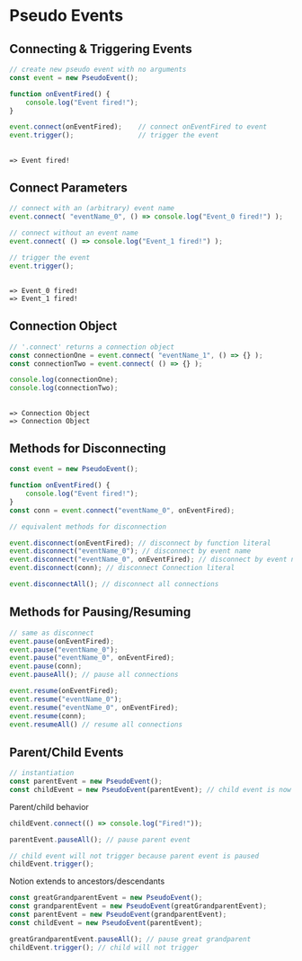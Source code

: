 
# Pseudo Events

## Connecting & Triggering Events
```javascript
// create new pseudo event with no arguments
const event = new PseudoEvent();

function onEventFired() {
    console.log("Event fired!");
}

event.connect(onEventFired);    // connect onEventFired to event
event.trigger();                // trigger the event
```

##
    => Event fired!

## Connect Parameters
```javascript
// connect with an (arbitrary) event name
event.connect( "eventName_0", () => console.log("Event_0 fired!") );

// connect without an event name
event.connect( () => console.log("Event_1 fired!") );

// trigger the event
event.trigger();
```

##
    => Event_0 fired!
    => Event_1 fired!


## Connection Object
```javascript
// '.connect' returns a connection object 
const connectionOne = event.connect( "eventName_1", () => {} );
const connectionTwo = event.connect( () => {} );

console.log(connectionOne);
console.log(connectionTwo);
```

## 
    => Connection Object
    => Connection Object


## Methods for Disconnecting
```javascript
const event = new PseudoEvent();

function onEventFired() {
    console.log("Event fired!");
}
const conn = event.connect("eventName_0", onEventFired);

// equivalent methods for disconnection

event.disconnect(onEventFired); // disconnect by function literal
event.disconnect("eventName_0"); // disconnect by event name
event.disconnect("eventName_0", onEventFired); // disconnect by event name AND function literal
event.disconnect(conn); // disconnect Connection literal
```
```javascript
event.disconnectAll(); // disconnect all connections
```

## Methods for Pausing/Resuming
```javascript
// same as disconnect
event.pause(onEventFired);
event.pause("eventName_0");
event.pause("eventName_0", onEventFired);
event.pause(conn);
event.pauseAll(); // pause all connections

event.resume(onEventFired);
event.resume("eventName_0");
event.resume("eventName_0", onEventFired);
event.resume(conn);
event.resumeAll() // resume all connections
```

## Parent/Child Events

```javascript
// instantiation
const parentEvent = new PseudoEvent();
const childEvent = new PseudoEvent(parentEvent); // child event is now inside of parent event and is affected by parent behavior
```
Parent/child behavior
```javascript
childEvent.connect(() => console.log("Fired!"));

parentEvent.pauseAll(); // pause parent event

// child event will not trigger because parent event is paused
childEvent.trigger();
```
Notion extends to ancestors/descendants
```javascript
const greatGrandparentEvent = new PseudoEvent();
const grandparentEvent = new PseudoEvent(greatGrandparentEvent);
const parentEvent = new PseudoEvent(grandparentEvent);
const childEvent = new PseudoEvent(parentEvent);

greatGrandparentEvent.pauseAll(); // pause great grandparent
childEvent.trigger(); // child will not trigger
```